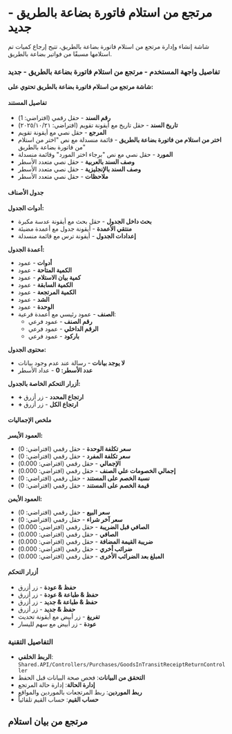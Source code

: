 # مرتجع من استلام فاتورة بضاعة بالطريق - جديد
شاشة إنشاء وإدارة مرتجع من استلام فاتورة بضاعة بالطريق، تتيح إرجاع كميات تم استلامها مسبقًا من فواتير بضاعة بالطريق.

### تفاصيل واجهة المستخدم - مرتجع من استلام فاتورة بضاعة بالطريق - جديد
**شاشة مرتجع من استلام فاتورة بضاعة بالطريق تحتوي على:**

#### تفاصيل المستند
- **رقم السند** - حقل رقمي (افتراضي: 1)
- **تاريخ السند** - حقل تاريخ مع أيقونة تقويم (افتراضي: ٢٠٢٥/١٠/٢١)
- **المرجع** - حقل نصي مع أيقونة تقويم
- **اختر من استلام من فاتورة بضاعة بالطريق** - قائمة منسدلة مع نص "اختر من استلام من فاتورة بضاعة بالطريق"
- **المورد** - حقل نصي مع نص "برجاء اختر المورد" وقائمة منسدلة
- **وصف السند بالعربية** - حقل نصي متعدد الأسطر
- **وصف السند بالإنجليزية** - حقل نصي متعدد الأسطر
- **ملاحظات** - حقل نصي متعدد الأسطر

#### جدول الأصناف
**أدوات الجدول:**
- **بحث داخل الجدول** - حقل بحث مع أيقونة عدسة مكبرة
- **منتقي الأعمدة** - أيقونة جدول مع أعمدة مضيئة
- **إعدادات الجدول** - أيقونة ترس مع قائمة منسدلة

**أعمدة الجدول:**
- **أدوات** - عمود
- **الكمية المتاحة** - عمود
- **كمية بيان الاستلام** - عمود
- **الكمية السابقة** - عمود
- **الكمية المرتجعة** - عمود
- **الشد** - عمود
- **الوحدة** - عمود
- **الصنف** - عمود رئيسي مع أعمدة فرعية:
  - **رقم الصنف** - عمود فرعي
  - **الرقم الداخلي** - عمود فرعي
  - **باركود** - عمود فرعي

**محتوى الجدول:**
- **لا يوجد بيانات** - رسالة عند عدم وجود بيانات
- **عدد الأسطر: 0** - عداد الأسطر

**أزرار التحكم الخاصة بالجدول:**
- **+ ارتجاع المحدد** - زر أزرق
- **+ ارتجاع الكل** - زر أزرق

#### ملخص الإجماليات
**العمود الأيسر:**
- **سعر تكلفة الوحدة** - حقل رقمي (افتراضي: 0)
- **سعر تكلفة المفرد** - حقل رقمي (افتراضي: 0)
- **الإجمالي** - حقل رقمي (افتراضي: 0.000)
- **إجمالي الخصومات علي الصنف** - حقل رقمي (افتراضي: 0.000)
- **نسبة الخصم على المستند** - حقل رقمي (افتراضي: 0)
- **قيمة الخصم على المستند** - حقل رقمي (افتراضي: 0)

**العمود الأيمن:**
- **سعر البيع** - حقل رقمي (افتراضي: 0)
- **سعر آخر شراء** - حقل رقمي (افتراضي: 0)
- **الصافي قبل الضريبة** - حقل رقمي (افتراضي: 0.000)
- **الصافي** - حقل رقمي (افتراضي: 0.000)
- **ضريبة القيمة المضافة** - حقل رقمي (افتراضي: 0.000)
- **ضرائب أخري** - حقل رقمي (افتراضي: 0.000)
- **المبلغ بعد الضرائب الأخرى** - حقل رقمي (افتراضي: 0.000)

#### أزرار التحكم
- **حفظ & عودة** - زر أزرق
- **حفظ & طباعة & عودة** - زر أزرق
- **حفظ & طباعة & جديد** - زر أزرق
- **حفظ & جديد** - زر أزرق
- **تفريغ** - زر أبيض مع أيقونة تحديث
- **عودة** - زر أبيض مع سهم لليسار

### التفاصيل التقنية
- **الربط الخلفي**: `Shared.API/Controllers/Purchases/GoodsInTransitReceiptReturnController`
- **التحقق من البيانات**: فحص صحة البيانات قبل الحفظ
- **إدارة الحالة**: إدارة حالة المرتجع
- **ربط الموردين**: ربط المرتجعات بالموردين والمواقع
- **حساب القيم**: حساب القيم تلقائياً
## مرتجع من بيان استلام

